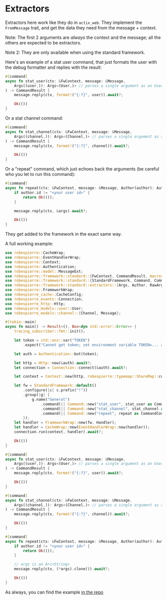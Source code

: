 # Extractors
Extractors here work like they do in `actix_web`.
They implement the `FromMessage` trait, and get
the data they need from the message + context.

Note: The first 2 arguments are *always* the context
and the message; all the others are expected to be
extractors.

Note 2: They are only available when using the standard
framework.

Here's an example of a stat user command, that just
formats the user with the debug formatter and replies
with the result:

```rust
#[command]
async fn stat_user(ctx: &FwContext, message: &Message,
    Args((user,)): Args<(User,)> // parses a single argument as an UserId, and fetches the user with that id
) -> CommandResult {
    message.reply(ctx, format!("{:?}", user)).await?;

    Ok(())
}
```

Or a stat channel command:
```rust
#[command]
async fn stat_channel(ctx: &FwContext, message: &Message,
    Args((channel,)): Args<(Channel,)> // parses a single argument as a ChannelId, and fetches the channel with that id
) -> CommandResult {
    message.reply(ctx, format!("{:?}", channel)).await?;

    Ok(())
}
```

Or a "repeat" command, which just echoes back the arguments
(be careful who you let to run this command):

```rust
#[command]
async fn repeat(ctx: &FwContext, message: &Message, Author(author): Author, RawArgs(args): RawArgs) -> CommandResult {
    if author.id != "<your user id>" {
        return Ok(());
    }

    message.reply(ctx, &args).await?;

    Ok(())
}
```

They get added to the framework in the exact same way.

A full working example:

```rust
use robespierre::CacheWrap;
use robespierre::EventHandlerWrap;
use robespierre::Context;
use robespierre::Authentication;
use robespierre::model::MessageExt;
use robespierre::framework::standard::{FwContext, CommandResult, macros::command};
use robespierre::framework::standard::{StandardFramework, Command, CommandCodeFn};
use robespierre::framework::standard::extractors::{Args, Author, RawArgs};
use robespierre::FrameworkWrap;
use robespierre_cache::CacheConfig;
use robespierre_events::Connection;
use robespierre_http::Http;
use robespierre_models::user::User;
use robespierre_models::channel::{Channel, Message};

#[tokio::main]
async fn main() -> Result<(), Box<dyn std::error::Error>> {
    tracing_subscriber::fmt::init();

    let token = std::env::var("TOKEN")
        .expect("Cannot get token; set environment variable TOKEN=... and run again");

    let auth = Authentication::bot(token);

    let http = Http::new(&auth).await?;
    let connection = Connection::connect(&auth).await?;

    let context = Context::new(http, robespierre::typemap::ShareMap::custom()).with_cache(CacheConfig::default());

    let fw = StandardFramework::default()
        .configure(|c| c.prefix("!"))
        .group(|g| {
            g.name("General")
                .command(|| Command::new("stat_user", stat_user as CommandCodeFn))
                .command(|| Command::new("stat_channel", stat_channel as CommandCodeFn))
                .command(|| Command::new("repeat", repeat as CommandCodeFn))
        });
    let handler = FrameworkWrap::new(fw, Handler);
    let handler = CacheWrap::new(EventHandlerWrap::new(handler));
    connection.run(context, handler).await?;

    Ok(())
}

#[command]
async fn stat_user(ctx: &FwContext, message: &Message,
    Args((user,)): Args<(User,)> // parses a single argument as an UserId, and fetches the user with that id
) -> CommandResult {
    message.reply(ctx, format!("{:?}", user)).await?;

    Ok(())
}

#[command]
async fn stat_channel(ctx: &FwContext, message: &Message,
    Args((channel,)): Args<(Channel,)> // parses a single argument as a ChannelId, and fetches the channel with that id
) -> CommandResult {
    message.reply(ctx, format!("{:?}", channel)).await?;

    Ok(())
}

#[command]
async fn repeat(ctx: &FwContext, message: &Message, Author(author): Author, RawArgs(args): RawArgs) -> CommandResult {
    if author.id != "<your user id>" {
        return Ok(());
    }

    // args is an Arc<String>
    message.reply(ctx, (*args).clone()).await?;

    Ok(())
}
```

As always, you can find the example [in the repo](https://github.com/dblanovschi/robespierre/tree/main/examples/extractors-example)